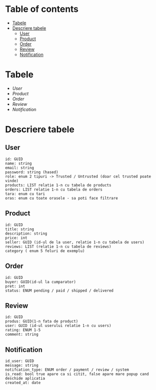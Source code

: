 # Table of contents
<!--toc:start-->
- [Tabele](#tabele)
- [Descriere tabele](#descriere-tabele)
  - [User](#user)
  - [Product](#product)
  - [Order](#order)
  - [Review](#review)
  - [Notification](#notification)
<!--toc:end-->
# Tabele

- *User*
- *Product*
- *Order*
- *Review*
- *Notification*

# Descriere tabele

## User  

```
id: GUID
name: string 
email: string 
password: string (hased) 
role: enum 2 tipuri -> Trusted / Untrusted (doar cel trusted poate vinde) 
products: LIST relatie 1-n cu tabela de products 
orders: LIST relatie 1-n cu tabela de orders 
tara: enum cu tari 
oras: enum cu toate orasele - sa poti face filtrare
```

## Product

```
id: GUID
title: string
description: string
price: int
seller: GUID (id-ul de la user, relatie 1-n cu tabela de users)
reviews: LIST (relatie 1-n cu tabela de reviews)
category ( enum 5 feluri de exemplu)
```

## Order

```
id: GUID
buyer: GUID(id-ul la cumparator)
pret: int
status: ENUM pending / paid / shipped / delivered
```

## Review

```
id: GUID
produs: GUID(1-n fata de product)
user: GUID (id-ul userului relatie 1-n cu users)
rating: ENUM 1-5
comment: string
```

## Notification

```
id_user: GUID
message: string
notifcation_type: ENUM order / payment / review / system
is_read: bool true apare ca si citit, false apare mare popup cand deschide aplicatia
created_at: date
```
